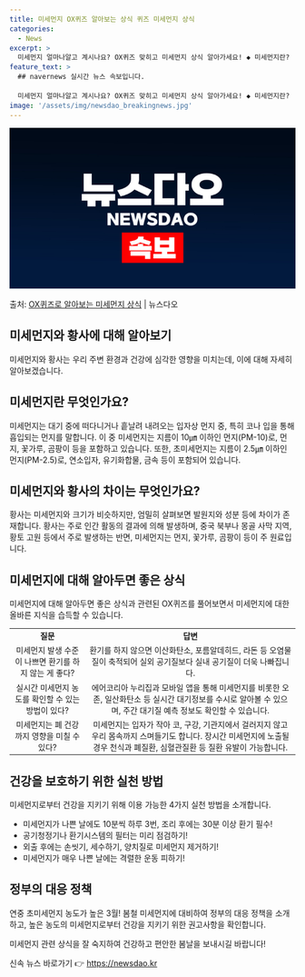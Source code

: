 ```yaml
---
title: 미세먼지 OX퀴즈 알아보는 상식 퀴즈 미세먼지 상식
categories:
  - News
excerpt: >
  미세먼지 얼마나알고 계시나요? OX퀴즈 맞히고 미세먼지 상식 알아가세요! ◆ 미세먼지란?  대기 중에 떠다니…
feature_text: >
  ## navernews 실시간 뉴스 속보입니다.

  미세먼지 얼마나알고 계시나요? OX퀴즈 맞히고 미세먼지 상식 알아가세요! ◆ 미세먼지란?  대기 중에 떠다니…
image: '/assets/img/newsdao_breakingnews.jpg'
---
```


![뉴스다오 속보](/assets/img/newsdao_breakingnews.jpg)

<p>출처: <a href="https://newsdao.kr/3298" rel="dofollow">OX퀴즈로 알아보는 미세먼지 상식</a> | 뉴스다오</p>

<h2 data-ke-size="size26">미세먼지와 황사에 대해 알아보기</h2>
<p data-ke-size="size16">미세먼지와 황사는 우리 주변 환경과 건강에 심각한 영향을 미치는데, 이에 대해 자세히 알아보겠습니다.</p>

<h2 data-ke-size="size24">미세먼지란 무엇인가요?</h2>
<p data-ke-size="size16">미세먼지는 대기 중에 떠다니거나 흩날려 내려오는 입자상 먼지 중, 특히 코나 입을 통해 흡입되는 먼지를 말합니다. 이 중 미세먼지는 지름이 10㎛ 이하인 먼지(PM-10)로, 먼지, 꽃가루, 곰팡이 등을 포함하고 있습니다. 또한, 초미세먼지는 지름이 2.5㎛ 이하인 먼지(PM-2.5)로, 연소입자, 유기화합물, 금속 등이 포함되어 있습니다.</p>

<h2 data-ke-size="size24">미세먼지와 황사의 차이는 무엇인가요?</h2>
<p data-ke-size="size16">황사는 미세먼지와 크기가 비슷하지만, 엄밀히 살펴보면 발원지와 성분 등에 차이가 존재합니다. 황사는 주로 인간 활동의 결과에 의해 발생하며, 중국 북부나 몽골 사막 지역, 황토 고원 등에서 주로 발생하는 반면, 미세먼지는 먼지, 꽃가루, 곰팡이 등이 주 원료입니다.</p>

<h2 data-ke-size="size24">미세먼지에 대해 알아두면 좋은 상식</h2>
<p data-ke-size="size16">미세먼지에 대해 알아두면 좋은 상식과 관련된 OX퀴즈를 풀어보면서 미세먼지에 대한 올바른 지식을 습득할 수 있습니다.</p>
<table>
	<tr>
		<td style="text-align: center; height: 17px;"><b>질문</b></td>
		<td style="text-align: center; height: 17px;"><b>답변</b></td>
	</tr>
	<tr>
		<td style="text-align: center; height: 17px;">미세먼지 발생 수준이 나쁘면 환기를 하지 않는 게 좋다?</td>
		<td style="text-align: center; height: 17px;">환기를 하지 않으면 이산화탄소, 포름알데히드, 라돈 등 오염물질이 축적되어 실외 공기질보다 실내 공기질이 더욱 나빠집니다.</td>
	</tr>
	<tr>
		<td style="text-align: center; height: 17px;">실시간 미세먼지 농도를 확인할 수 있는 방법이 있다?</td>
		<td style="text-align: center; height: 17px;">에어코리아 누리집과 모바일 앱을 통해 미세먼지를 비롯한 오존, 일산화탄소 등 실시간 대기정보를 수시로 알아볼 수 있으며, 주간 대기질 예측 정보도 확인할 수 있습니다.</td>
	</tr>
	<tr>
		<td style="text-align: center; height: 17px;">미세먼지는 폐 건강까지 영향을 미칠 수 있다?</td>
		<td style="text-align: center; height: 17px;">미세먼지는 입자가 작아 코, 구강, 기관지에서 걸러지지 않고 우리 몸속까지 스며들기도 합니다. 장시간 미세먼지에 노출될 경우 천식과 폐질환, 심혈관질환 등 질환 유발이 가능합니다.</td>
	</tr>
</table>

<h2 data-ke-size="size24">건강을 보호하기 위한 실천 방법</h2>
<p data-ke-size="size16">미세먼지로부터 건강을 지키기 위해 이용 가능한 4가지 실천 방법을 소개합니다.</p>
<ul>
	<li>미세먼지가 나쁜 날에도 10분씩 하루 3번, 조리 후에는 30분 이상 환기 필수!</li>
	<li>공기청정기나 환기시스템의 필터는 미리 점검하기!</li>
	<li>외출 후에는 손씻기, 세수하기, 양치질로 미세먼지 제거하기!</li>
	<li>미세먼지가 매우 나쁜 날에는 격렬한 운동 피하기!</li>
</ul>

<h2 data-ke-size="size24">정부의 대응 정책</h2>
<p data-ke-size="size16">연중 초미세먼지 농도가 높은 3월! 봄철 미세먼지에 대비하여 정부의 대응 정책을 소개하고, 높은 농도의 미세먼지로부터 건강을 지키기 위한 권고사항을 확인합니다.</p>

<p data-ke-size="size16">미세먼지 관련 상식을 잘 숙지하여 건강하고 편안한 봄날을 보내시길 바랍니다!</p>
<p data-ke-size="size16"></p> 

신속 뉴스 바로가기 👉 <a href="https://newsdao.kr" rel="dofollow">https://newsdao.kr</a>


